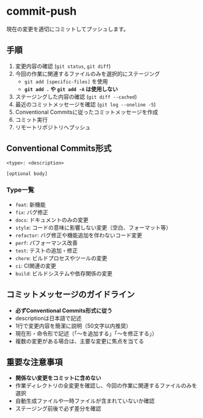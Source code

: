 # commit-push

現在の変更を適切にコミットしてプッシュします。

## 手順

1. 変更内容の確認 (`git status`, `git diff`)
2. 今回の作業に関連するファイルのみを選択的にステージング
   - `git add [specific-files]` を使用
   - **`git add .` や `git add -A` は使用しない**
3. ステージングした内容の確認 (`git diff --cached`)
4. 最近のコミットメッセージを確認 (`git log --oneline -5`)
5. Conventional Commitsに従ったコミットメッセージを作成
6. コミット実行
7. リモートリポジトリへプッシュ

## Conventional Commits形式

```
<type>: <description>

[optional body]
```

### Type一覧
- `feat`: 新機能
- `fix`: バグ修正
- `docs`: ドキュメントのみの変更
- `style`: コードの意味に影響しない変更（空白、フォーマット等）
- `refactor`: バグ修正や機能追加を伴わないコード変更
- `perf`: パフォーマンス改善
- `test`: テストの追加・修正
- `chore`: ビルドプロセスやツールの変更
- `ci`: CI関連の変更
- `build`: ビルドシステムや依存関係の変更

## コミットメッセージのガイドライン

- **必ずConventional Commits形式に従う**
- descriptionは日本語で記述
- 1行で変更内容を簡潔に説明（50文字以内推奨）
- 現在形・命令形で記述（「〜を追加する」「〜を修正する」）
- 複数の変更がある場合は、主要な変更に焦点を当てる

## 重要な注意事項

- **関係ない変更をコミットに含めない**
- 作業ディレクトリの全変更を確認し、今回の作業に関連するファイルのみを選択
- 自動生成ファイルや一時ファイルが含まれていないか確認
- ステージング前後で必ず差分を確認

